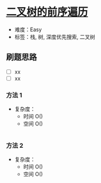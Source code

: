 # [二叉树的前序遍历](https://leetcode-cn.com/problems/binary-tree-preorder-traversal/)

- 难度：Easy
- 标签：栈, 树, 深度优先搜索, 二叉树

## 刷题思路

- [ ] xx
- [ ] xx

### 方法 1

- 复杂度：
    - 时间 O()
    - 空间 O()

``` js

```

### 方法 2

- 复杂度：
    - 时间 O()
    - 空间 O()

``` js

```
